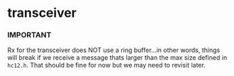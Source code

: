 # transceiver #

### IMPORTANT ###

Rx for the transceiver does NOT use a ring buffer...in other words, things will break if we receive a message thats larger than the max size defined in `hc12.h`. That should be fine for now but we may need to revisit later.
